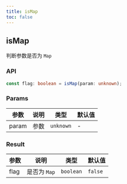 ```yaml
---
title: isMap
toc: false
---
```


## isMap

判断参数是否为 `Map`

<code src="./demo.tsx"></code>

### API

```typescript
const flag: boolean = isMap(param: unknown);
```

### Params

| 参数  | 说明 | 类型  | 默认值 |
| ----- | ---- | ----- | ------ |
| param | 参数 | `unknown` | -      |


### Result

| 参数 | 说明         | 类型      | 默认值  |
| ---- | ------------ | --------- | ------- |
| flag | 是否为 `Map` | `boolean` | `false` |
